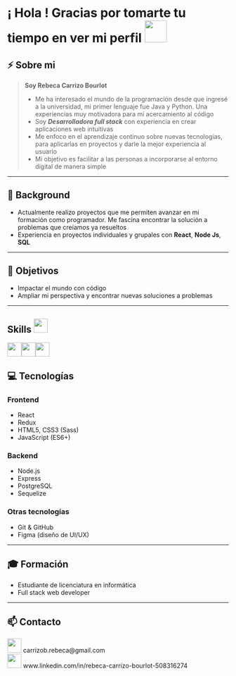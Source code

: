 <h1> ¡ Hola !  Gracias por tomarte tu tiempo en ver mi perfil <img src = "https://raw.githubusercontent.com/MartinHeinz/MartinHeinz/master/wave.gif" width = 50px> </h1>

## ⚡ **Sobre mi** 
> **Soy Rebeca Carrizo Bourlot**
>  - Me ha interesado el mundo de la programación desde que ingresé a la universidad,  mi primer lenguaje fue Java y  Python. Una experiencias muy motivadora para mi acercamiento al código
> - Soy ***Desarrolladora full stack*** con experiencia en crear aplicaciones web intuitivas
> - Me enfoco en el aprendizaje continuo sobre nuevas tecnologías, para aplicarlas en proyectos y darle la mejor experiencia al usuario
> - Mi objetivo es facilitar a las personas a incorporarse al entorno digital de manera simple

--- 

## 💼 **Background**

- Actualmente realizo proyectos que me permiten avanzar en mi formación como programador. Me fascina encontrar
la solución a problemas que creíamos ya resueltos
- Experiencia en proyectos individuales y grupales con **React**, **Node Js**, **SQL**

 --- 
 
 ## 🚀 **Objetivos**

- Impactar el mundo con código
- Ampliar mi perspectiva y encontrar nuevas soluciones a problemas

 --- 

<h2> Skills <img src = "https://media2.giphy.com/media/QssGEmpkyEOhBCb7e1/giphy.gif?cid=ecf05e47a0n3gi1bfqntqmob8g9aid1oyj2wr3ds3mg700bl&rid=giphy.gif" width = 32px> </h2>
  <div style="display: flex; align-items: center;">
   <img width ='32px' src ='https://www.twicpics.com/logos/twicpics-integrations/react.svg'> 
 <img width ='32px' src='https://www.twicpics.com/logos/twicpics-integrations/javascript.svg'>
 <img width ='32px' src='https://w7.pngwing.com/pngs/224/77/png-transparent-website-web-internet-css-style-css3-technology-social-media-logos-i-flat-colorful-icon-thumbnail.png'>
  </div>
 
 
 
## 💻 **Tecnologías**

### **Frontend**  
- React  
- Redux  
- HTML5, CSS3 (Sass)  
- JavaScript (ES6+)

### **Backend**  
- Node.js  
- Express  
- PostgreSQL  
- Sequelize

### **Otras tecnologías**  
- Git & GitHub    
- Figma (diseño de UI/UX)

 ---
## 🎓 **Formación**

- Estudiante de licenciatura en informática
- Full stack web developer

 --- 
 
## 📫 **Contacto**
<div>
 <img width ='32px' src ='https://img.shields.io/badge/Gmail-D14836?style=for-the-badge&logo=gmail&logoColor=white'> 
 <span>
  carrizob.rebeca@gmail.com
 </span>
 </div>
  <div>
 <img width ='32px' src ='https://img.shields.io/badge/LinkedIn-0077B5?style=for-the-badge&logo=linkedin&logoColor=white'> 

  <span>
  www.linkedin.com/in/rebeca-carrizo-bourlot-508316274
 </span>

  
 </div>

